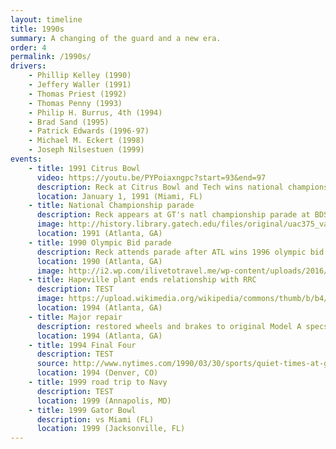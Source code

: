 ```yaml
---
layout: timeline
title: 1990s
summary: A changing of the guard and a new era.
order: 4
permalink: /1990s/
drivers:
    - Phillip Kelley (1990)
    - Jeffery Waller (1991)
    - Thomas Priest (1992)
    - Thomas Penny (1993)
    - Philip H. Burrus, 4th (1994)
    - Brad Sand (1995)
    - Patrick Edwards (1996-97)
    - Michael M. Eckert (1998)
    - Joseph Nilsestuen (1999)
events:
    - title: 1991 Citrus Bowl
      video: https://youtu.be/PYPoiaxngpc?start=93&end=97
      description: Reck at Citrus Bowl and Tech wins national championship in 1990 season
      location: January 1, 1991 (Miami, FL)
    - title: National Championship parade
      description: Reck appears at GT's natl championship parade at BDS
      image: http://history.library.gatech.edu/files/original/uac375_va-1618_2251631c4c.jpg
      location: 1991 (Atlanta, GA)
    - title: 1990 Olympic Bid parade
      description: Reck attends parade after ATL wins 1996 olympic bid
      location: 1990 (Atlanta, GA)
      image: http://i2.wp.com/ilivetotravel.me/wp-content/uploads/2016/05/09-21-2013-024459PM3-e1464568197978.jpg?zoom=2&resize=699%2C480
    - title: Hapeville plant ends relationship with RRC
      description: TEST
      image: https://upload.wikimedia.org/wikipedia/commons/thumb/b/b4/Atlanta_Assembly.jpg/1200px-Atlanta_Assembly.jpg
      location: 1994 (Atlanta, GA)
    - title: Major repair
      description: restored wheels and brakes to original Model A specs
      location: 1994 (Atlanta, GA)
    - title: 1994 Final Four
      description: TEST
      source: http://www.nytimes.com/1990/03/30/sports/quiet-times-at-georgia-tech.html?mcubz=1
      location: 1994 (Denver, CO)
    - title: 1999 road trip to Navy
      description: TEST
      location: 1999 (Annapolis, MD)
    - title: 1999 Gator Bowl
      description: vs Miami (FL)
      location: 1999 (Jacksonville, FL)
---
```

